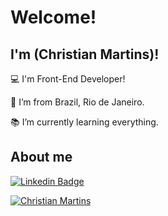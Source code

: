 # Welcome!

 

## I'm (Christian Martins)!

 

:computer: I'm Front-End Developer!

:house_with_garden: I’m from Brazil, Rio de Janeiro.

:books: I’m currently learning everything.


 

## About me

[![Linkedin Badge](https://img.shields.io/badge/-LinkedIn-blue?style=flat-square&logo=Linkedin&logoColor=white&link=chrmartins)]( chrmartins)


[![Christian Martins](https://github-readme-stats.vercel.app/api/wakatime?username=chrmartins)](https://github.com/chrmartins/github-readme-stats)
